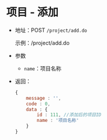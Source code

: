项目 - 添加
===

- 地址：POST `/project/add.do`

	示例：/project/add.do

- 参数

	- `name`：项目名称
	
- 返回：

	```js
	{
		message : '',
		code : 0,
		data : {
			id : 111, //添加后的项目ID
			name : '项目名称'
		}
	}
	```